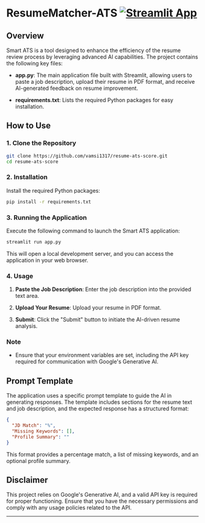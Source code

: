 # ResumeMatcher-ATS [![Streamlit App](https://static.streamlit.io/badges/streamlit_badge_black_white.svg)](https://resume-matcher-ats.streamlit.app/)


## Overview

Smart ATS is a tool designed to enhance the efficiency of the resume review process by leveraging advanced AI capabilities. The project contains the following key files:

- **app.py**: The main application file built with Streamlit, allowing users to paste a job description, upload their resume in PDF format, and receive AI-generated feedback on resume improvement.

- **requirements.txt**: Lists the required Python packages for easy installation.

## How to Use

### 1. Clone the Repository

```bash
git clone https://github.com/vamsi1317/resume-ats-score.git
cd resume-ats-score
```

### 2. Installation

Install the required Python packages:

```bash
pip install -r requirements.txt
```

### 3. Running the Application

Execute the following command to launch the Smart ATS application:

```bash
streamlit run app.py
```

This will open a local development server, and you can access the application in your web browser.

### 4. Usage

1. **Paste the Job Description**: Enter the job description into the provided text area.

2. **Upload Your Resume**: Upload your resume in PDF format.

3. **Submit**: Click the "Submit" button to initiate the AI-driven resume analysis.

### Note

- Ensure that your environment variables are set, including the API key required for communication with Google's Generative AI.

## Prompt Template

The application uses a specific prompt template to guide the AI in generating responses. The template includes sections for the resume text and job description, and the expected response has a structured format:

```json
{
  "JD Match": "%",
  "Missing Keywords": [],
  "Profile Summary": ""
}
```

This format provides a percentage match, a list of missing keywords, and an optional profile summary.

## Disclaimer

This project relies on Google's Generative AI, and a valid API key is required for proper functioning. Ensure that you have the necessary permissions and comply with any usage policies related to the API.

---

